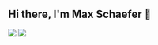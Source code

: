 ## Hi there, I'm Max Schaefer 👋

<picture>
  <source
    media="(prefers-color-scheme: dark)"
    srcset="https://maxexcloo-github-readme-stats.vercel.app/api?username=maxexcloo&show_icons=true&theme=dark"
  />
  <source
    media="(prefers-color-scheme: light), (prefers-color-scheme: no-preference)"
    srcset="https://maxexcloo-github-readme-stats.vercel.app/api?username=maxexcloo&show_icons=true"
  />
  <img src="https://maxexcloo-github-readme-stats.vercel.app/api?username=maxexcloo&show_icons=true" />
</picture>


<picture>
  <source
    media="(prefers-color-scheme: dark)"
    srcset="https://maxexcloo-github-readme-stats.vercel.app/api/top-langs/?username=maxexcloo&theme=dark"
  />
  <source
    media="(prefers-color-scheme: light), (prefers-color-scheme: no-preference)"
    srcset="https://maxexcloo-github-readme-stats.vercel.app/api/top-langs/?username=maxexcloo"
  />
  <img src="https://maxexcloo-github-readme-stats.vercel.app/api/top-langs/?username=maxexcloo" />
</picture>

